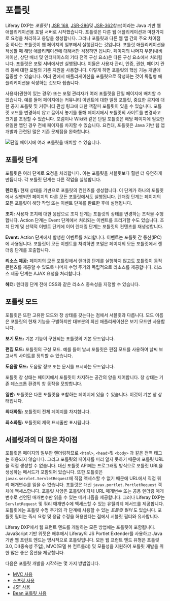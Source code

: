 # 포틀릿

Liferay DXP는 *포틀릿* ( [JSR 168](https://jcp.org/en/jsr/detail?id=168), [JSR-286](https://jcp.org/en/jsr/detail?id=286)및 [JSR-362](https://jcp.org/en/jsr/detail?id=362)참조)이라는 Java 기반 웹 애플리케이션용 포털 서버로 시작했습니다. 포틀릿은 다른 웹 애플리케이션과 마찬가지로 요청을 처리하고 응답을 생성합니다. 그러나 포틀릿과 다른 웹 앱 간의 주요 차이점 중 하나는 포틀릿이 웹 페이지의 일부에서 실행된다는 것입니다. 포틀릿 애플리케이션을 작성할 때 해당 애플리케이션에 대해서만 걱정하면 됩니다. 페이지의 나머지 부분(내비게이션, 상단 배너 및 인터페이스의 기타 전역 구성 요소)은 다른 구성 요소에서 처리됩니다. 포틀릿은 포털 서버에서만 실행됩니다. 이들은 사용자 관리, 인증, 권한, 페이지 관리 등에 대한 포털의 기존 지원을 사용합니다. 이렇게 하면 포틀릿의 핵심 기능 개발에 집중할 수 있습니다. 여러 면에서 애플리케이션을 포틀릿으로 작성하는 것이 독립형 애플리케이션을 작성하는 것보다 쉽습니다.

사용자(권한이 있는 경우) 또는 포털 관리자가 여러 포틀릿을 단일 페이지에 배치할 수 있습니다. 예를 들어 페이지에는 커뮤니티 이벤트에 대한 일정 포틀릿, 중요한 공지에 대한 공지 포틀릿 및 커뮤니티 관심 링크에 대한 책갈피 포틀릿이 있을 수 있습니다. 포틀릿 코드를 변경하지 않고 끌어서 놓기를 통해 페이지에서 포틀릿의 사이트를 변경하고 크기를 조정할 수 있습니다. 포럼이나 Wiki와 같은 단일 포틀릿은 해당 페이지에 필요한 유일한 앱인 경우 전체 페이지를 차지할 수 있습니다. 요컨대, 포틀릿은 Java 기반 웹 앱 개발과 관련된 많은 기존 문제점을 완화합니다.

![단일 페이지에 여러 포틀릿을 배치할 수 있습니다.](./portlets/images/01.png)

## 포틀릿 단계

포틀릿은 여러 단계로 요청을 처리합니다. 이는 포틀릿을 서블릿보다 훨씬 더 유연하게 만듭니다. 각 포틀릿 단계는 다른 작업을 실행합니다.

**렌더링:** 현재 상태를 기반으로 포틀릿의 컨텐츠를 생성합니다. 이 단계가 하나의 포틀릿에서 실행되면 페이지의 다른 모든 포틀릿에서도 실행됩니다. 렌더링 단계는 페이지의 모든 포틀릿이 해당 작업 또는 이벤트 단계를 완료한 후에 실행됩니다.

**조치:** 사용자 조치에 대한 응답으로 조치 단계는 포틀릿의 상태를 변경하는 조작을 수행합니다. Action 단계는 Event 단계에서 처리되는 이벤트를 트리거할 수도 있습니다. 조치 단계 및 선택적 이벤트 단계에 이어 렌더링 단계는 포틀릿의 컨텐츠를 재생성합니다.

**Event:** Action 단계에서 발생한 이벤트를 처리합니다. 이벤트는 포틀릿 간 통신(IPC)에 사용됩니다. 포틀릿이 모든 이벤트를 처리하면 포털은 페이지의 모든 포틀릿에서 렌더링 단계를 호출합니다.

**리소스 제공:** 페이지의 모든 포틀릿에서 렌더링 단계를 실행하지 않고도 포틀릿이 동적 콘텐츠를 제공할 수 있도록 나머지 수명 주기와 독립적으로 리소스를 제공합니다. 리소스 제공 단계는 AJAX 요청을 처리합니다.

**헤더:** 렌더링 단계 전에 CSS와 같은 리소스 종속성을 지정할 수 있습니다.

## 포틀릿 모드

포틀릿은 또한 고유한 모드와 창 상태를 갖는다는 점에서 서블릿과 다릅니다. 모드 이름은 포틀릿의 현재 기능을 구별하지만 대부분의 최신 애플리케이션은 보기 모드만 사용합니다.

**보기 모드:** 기본 기능이 구현되는 포틀릿의 기본 모드입니다.

**편집 모드:** 포틀릿의 구성 모드. 예를 들어 날씨 포틀릿은 편집 모드를 사용하여 날씨 보고서의 사이트를 정의할 수 있습니다.

**도움말 모드:** 도움말 정보 또는 문서를 표시하는 모드입니다.

포틀릿 창 상태는 페이지에서 포틀릿이 차지하는 공간의 양을 제어합니다. 창 상태는 기존 데스크톱 환경의 창 동작을 모방합니다.

**일반:** 포틀릿은 다른 포틀릿을 포함하는 페이지에 있을 수 있습니다. 이것이 기본 창 상태입니다.

**최대화됨:** 포틀릿이 전체 페이지를 차지합니다.

**최소화됨:** 포틀릿의 제목 표시줄만 표시됩니다.

## 서블릿과의 더 많은 차이점

포틀릿은 페이지의 일부만 렌더링하므로 `<html>`, `<head>`및 `<body>` 과 같은 전역 태그는 허용되지 않습니다. 그리고 포틀릿의 페이지를 미리 알지 못하기 때문에 포틀릿 URL을 직접 생성할 수 없습니다. 대신 포틀릿 API에는 프로그래밍 방식으로 포틀릿 URL을 생성하는 메서드가 포함되어 있습니다. 또한 포틀릿은 `javax.servlet.ServletRequest`에 직접 액세스할 수 없기 때문에 URL에서 직접 쿼리 매개변수를 읽을 수 없습니다. 포틀릿은 대신 `javax.portlet.PortletRequest` 객체에 액세스합니다. 포틀릿 사양은 포틀릿이 자체 URL 매개변수 또는 공용 렌더링 매개변수로 선언된 매개변수만 읽을 수 있는 메커니즘을 제공합니다. 그러나 Liferay DXP는 `ServletRequest` 및 쿼리 매개변수에 액세스할 수 있는 유틸리티 메서드를 제공합니다. 포틀릿에는 포틀릿 수명 주기의 각 단계에 사용할 수 있는 *포틀릿 필터* 도 있습니다. 포틀릿 필터는 즉시 요청 및 응답 수정을 허용한다는 점에서 서블릿 필터와 유사합니다.

Liferay DXP에서 웹 프런트 엔드를 개발하는 모든 방법에는 포틀릿이 포함됩니다. JavaScript 기반 위젯은 배후에서 Liferay의 JS Portlet Extender를 사용하고 Java 기반 웹 프런트 엔드는 명시적으로 포틀릿입니다. 모든 웹 프런트 엔드 유형은 포틀릿 3.0, DI(종속성 주입), MVC(모델 뷰 컨트롤러) 및 모듈성을 지원하여 포틀릿 개발을 위한 많은 좋은 옵션을 제공합니다.

다음은 포틀릿 개발을 시작하는 몇 가지 방법입니다.

* [MVC 사용](../using-mvc.md)
* [스프링 사용](../using-spring.md)
* [JSF 사용](../using-jsf.md)
* [Bean 포틀릿 사용](../using-bean-portlet.md)
